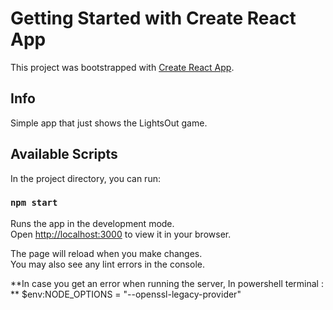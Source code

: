 # Getting Started with Create React App

This project was bootstrapped with [Create React App](https://github.com/facebook/create-react-app).

## Info

Simple app that just shows the LightsOut game.

## Available Scripts

In the project directory, you can run:

### `npm start`

Runs the app in the development mode.\
Open [http://localhost:3000](http://localhost:3000) to view it in your browser.

The page will reload when you make changes.\
You may also see any lint errors in the console.

\*\*In case you get an error when running the server, In powershell terminal : \*\*
$env:NODE_OPTIONS = "--openssl-legacy-provider"